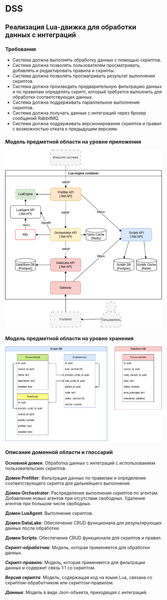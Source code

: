 # DSS

## Реализация Lua-движка для обработки данных с интеграций

### Требования
* Система должна выполнять обработку данных с помощью скриптов.
* Система должна позволять пользователям просматривать, добавлять и редактировать правила и скрипты.
* Система должна позволять просматривать результат выполнения скриптов.
* Система должна производить предварительную фильтрацию данных и по правилам определять скрипт, который требуется выполнить для обработки соответствующих данных.
* Система должна поддерживать параллельное выполнение скриптов.
* Система должна получать данные с интеграций через брокер сообщений RabbitMQ.
* Система должна поддерживать версионирование скриптов и правил с возможностью отката к предыдущим версиям.

### Модель предметной области на уровне приложения
![](Scheme.png)

### Модель предметной области на уровне хранения
![](DB.png)

### Описание доменной области и глоссарий

**Основной домен**: Обработка данных с интеграций с использованием пользовательских скриптов.

**Домен Prefilter**: Фильтрация данных по правилам и определение соответствующего скрипта для дальнейшего выполнения.

**Домен Orchestrator**: Распределение выполнения скриптов по агентам. Добавление новых агентов при отсутствии свободных. Удаление агентов при большом числе свободных.

**Домен LuaAgent**: Выполнение скриптов.

**Домен DataLake**: Обеспечение CRUD функционала для результирующих данных после обработки.

**Домен Scripts**: Обеспечение CRUD функционала для скриптов и правил.

***Скрипт-обработчик***: Модель, которая применяется для обработки данных.

***Скрипт-правило***: Модель, которая применяется для фильтрации данных и содержит связь 1:1 со скриптом.

***Версия скрипта***: Модель, содержащая код на языке Lua, связана со скриптом-обработчиком или скриптом-правилом.

***Данные***: Модель в виде Json-объекта, приходящая с интеграций.


